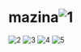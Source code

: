 # mazina![1](https://github.com/DanilSJ/mazina/assets/155261367/dbfe101f-f7b3-4d10-b5fa-a615b73802a2)
![2](https://github.com/DanilSJ/mazina/assets/155261367/8a6c8ef2-c673-41d2-b033-d91a2c17aee7)
![3](https://github.com/DanilSJ/mazina/assets/155261367/57b4cf4e-93f2-45d2-bb57-ce14c6ffaa83)
![4](https://github.com/DanilSJ/mazina/assets/155261367/611c875e-d204-4cc0-8ac5-3ed5f2ff1f2d)
![5](https://github.com/DanilSJ/mazina/assets/155261367/66d71a0c-dd7b-4c0b-9b11-c3f0497b5cfb)
